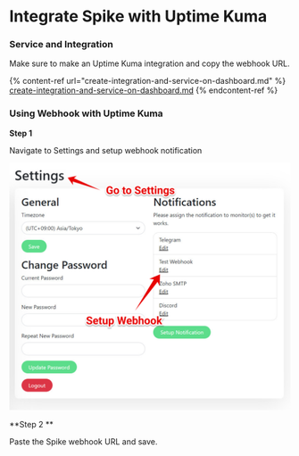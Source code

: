 # Integrate Spike with Uptime Kuma

### Service and Integration

Make sure to make an Uptime Kuma integration and copy the webhook URL.

{% content-ref url="create-integration-and-service-on-dashboard.md" %}
[create-integration-and-service-on-dashboard.md](create-integration-and-service-on-dashboard.md)
{% endcontent-ref %}



### Using Webhook with Uptime Kuma

**Step 1**

Navigate to Settings and setup webhook notification

![](<../.gitbook/assets/image (115).png>)



**Step 2 **

Paste the Spike webhook URL and save.
